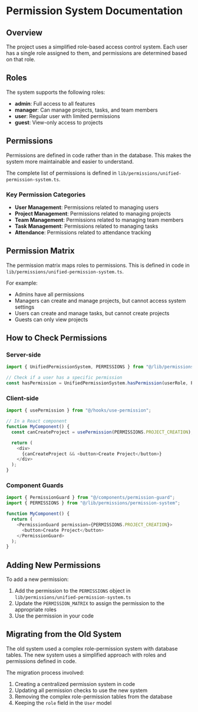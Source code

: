 # Permission System Documentation

## Overview

The project uses a simplified role-based access control system. Each user has a single role assigned to them, and permissions are determined based on that role.

## Roles

The system supports the following roles:

- **admin**: Full access to all features
- **manager**: Can manage projects, tasks, and team members
- **user**: Regular user with limited permissions
- **guest**: View-only access to projects

## Permissions

Permissions are defined in code rather than in the database. This makes the system more maintainable and easier to understand.

The complete list of permissions is defined in `lib/permissions/unified-permission-system.ts`.

### Key Permission Categories

- **User Management**: Permissions related to managing users
- **Project Management**: Permissions related to managing projects
- **Team Management**: Permissions related to managing team members
- **Task Management**: Permissions related to managing tasks
- **Attendance**: Permissions related to attendance tracking

## Permission Matrix

The permission matrix maps roles to permissions. This is defined in code in `lib/permissions/unified-permission-system.ts`.

For example:
- Admins have all permissions
- Managers can create and manage projects, but cannot access system settings
- Users can create and manage tasks, but cannot create projects
- Guests can only view projects

## How to Check Permissions

### Server-side

```typescript
import { UnifiedPermissionSystem, PERMISSIONS } from "@/lib/permissions/unified-permission-system";

// Check if a user has a specific permission
const hasPermission = UnifiedPermissionSystem.hasPermission(userRole, PERMISSIONS.PROJECT_CREATION);
```

### Client-side

```typescript
import { usePermission } from "@/hooks/use-permission";

// In a React component
function MyComponent() {
  const canCreateProject = usePermission(PERMISSIONS.PROJECT_CREATION);

  return (
    <div>
      {canCreateProject && <button>Create Project</button>}
    </div>
  );
}
```

### Component Guards

```typescript
import { PermissionGuard } from "@/components/permission-guard";
import { PERMISSIONS } from "@/lib/permissions/permission-system";

function MyComponent() {
  return (
    <PermissionGuard permission={PERMISSIONS.PROJECT_CREATION}>
      <button>Create Project</button>
    </PermissionGuard>
  );
}
```

## Adding New Permissions

To add a new permission:

1. Add the permission to the `PERMISSIONS` object in `lib/permissions/unified-permission-system.ts`
2. Update the `PERMISSION_MATRIX` to assign the permission to the appropriate roles
3. Use the permission in your code

## Migrating from the Old System

The old system used a complex role-permission system with database tables. The new system uses a simplified approach with roles and permissions defined in code.

The migration process involved:
1. Creating a centralized permission system in code
2. Updating all permission checks to use the new system
3. Removing the complex role-permission tables from the database
4. Keeping the `role` field in the `User` model
